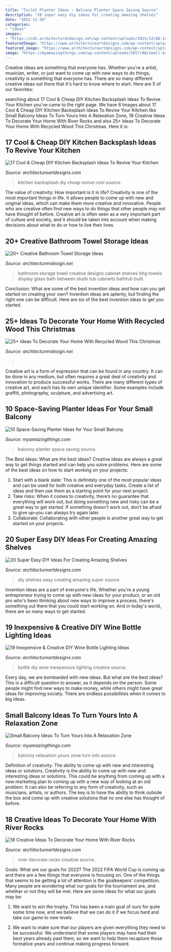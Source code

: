 ```yaml
---
title: "Toilet Planter Ideas ~ Balcony Planter Space Saving Source"
description: "20 super easy diy ideas for creating amazing shelves"
date: "2022-12-30"
categories:
- "ideas"
images:
- "https://cdn.architecturendesign.net/wp-content/uploads/2015/12/AD-Ideas-To-Decorate-Your-Home-With-Recycled-Wood-This-20.jpg"
featuredImage: "https://www.architectureartdesigns.com/wp-content/uploads/2016/10/11-40.jpg"
featured_image: "https://www.architectureartdesigns.com/wp-content/uploads/2016/10/11-40.jpg"
image: "https://myamazingthings.com/wp-content/uploads/2017/08/small-balcony-ideas-2.jpg"
---
```



Creative ideas are something that everyone has. Whether you're a artist, musician, writer, or just want to come up with new ways to do things, creativity is something that everyone has. There are so many different creative ideas out there that it's hard to know where to start. Here are 5 of our favorites: 

	

		
searching about 17 Cool &amp; Cheap DIY Kitchen Backsplash Ideas To Revive Your Kitchen you've came to the right page. We have 8 Images about 17 Cool &amp; Cheap DIY Kitchen Backsplash Ideas To Revive Your Kitchen like Small Balcony Ideas To Turn Yours Into A Relaxation Zone, 18 Creative Ideas To Decorate Your Home With River Rocks and also 25+ Ideas To Decorate Your Home With Recycled Wood This Christmas. Here it is:
		
    
## 17 Cool &amp; Cheap DIY Kitchen Backsplash Ideas To Revive Your Kitchen

<img loading=lazy src="https://www.architectureartdesigns.com/wp-content/uploads/2015/02/279.jpg" onerror="this.onerror=null;this.src='https://tse2.mm.bing.net/th?id=OIP.0_jA-XJIz_qnRaZckO1OWQHaFj&amp;pid=15.1';" alt="17 Cool &amp; Cheap DIY Kitchen Backsplash Ideas To Revive Your Kitchen">

_Source: architectureartdesigns.com_

>kitchen backsplash diy cheap revive cool source. 

	

The value of creativity: How important is it in life?
Creativity is one of the most important things in life. It allows people to come up with new and original ideas, which can make them more creative and innovative. People who are creative often find new ways to do things that other people may not have thought of before. Creative art is often seen as a very important part of culture and society, and it should be taken into account when making decisions about what to do or how to live their lives.

    
## 20+ Creative Bathroom Towel Storage Ideas

<img loading=lazy src="http://cdn.architecturendesign.net/wp-content/uploads/2015/09/AD-Creative-Bathroom-Towel-Storage-Ideas-10.jpg" onerror="this.onerror=null;this.src='https://tse4.mm.bing.net/th?id=OIP.yJiDIBClzSJpCk8MWJUfhwHaJ4&amp;pid=15.1';" alt="20+ Creative Bathroom Towel Storage Ideas">

_Source: architecturendesign.net_

>bathroom storage towel creative designs cabinet shelves bhg towels display glass bath between studs tub cabinets bathtub built. 

	

Conclusion: What are some of the best invention ideas and how can you get started on creating your own?
Invention ideas are aplenty, but finding the right one can be difficult. Here are six of the best invention ideas to get you started.

    
## 25+ Ideas To Decorate Your Home With Recycled Wood This Christmas

<img loading=lazy src="https://cdn.architecturendesign.net/wp-content/uploads/2015/12/AD-Ideas-To-Decorate-Your-Home-With-Recycled-Wood-This-20.jpg" onerror="this.onerror=null;this.src='https://tse3.mm.bing.net/th?id=OIP.3hrp131gZ6c-KCDqkj-N7wHaQi&amp;pid=15.1';" alt="25+ Ideas To Decorate Your Home With Recycled Wood This Christmas">

_Source: architecturendesign.net_

>. 

	

Creative art is a form of expression that can be found in any country. It can be done in any medium, but often requires a great deal of creativity and innovation to produce successful works. There are many different types of creative art, and each has its own unique identifier. Some examples include graffiti, photography, sculpture, and advertising art.

    
## 10 Space-Saving Planter Ideas For Your Small Balcony

<img loading=lazy src="http://myamazingthings.com/wp-content/uploads/2017/01/idea3-1.jpg" onerror="this.onerror=null;this.src='https://tse4.mm.bing.net/th?id=OIP.V18mttBz5czfVT3KY_9nHQHaJ4&amp;pid=15.1';" alt="10 Space-Saving Planter Ideas for Your Small Balcony">

_Source: myamazingthings.com_

>balcony planter space saving source. 

	

The Best Ideas: What are the best ideas?
Creative ideas are always a great way to get things started and can help you solve problems. Here are some of the best ideas on how to start working on your projects: 
1. Start with a blank slate: This is definitely one of the most popular ideas and can be used for both creative and everyday tasks. Create a list of ideas and then use them as a starting point for your next project. 
2. Take risks: When it comes to creativity, there’s no guarantee that everything will work out, but doing something new and risky can be a great way to get started. If something doesn’t work out, don’t be afraid to give up–you can always try again later. 
3. Collaborate: Collaborating with other people is another great way to get started on your projects.

    
## 20 Super Easy DIY Ideas For Creating Amazing Shelves

<img loading=lazy src="https://www.architectureartdesigns.com/wp-content/uploads/2016/10/11-40.jpg" onerror="this.onerror=null;this.src='https://tse3.mm.bing.net/th?id=OIP.w9NtNFU5q2jdHPQIY4xKxwHaOu&amp;pid=15.1';" alt="20 Super Easy DIY Ideas For Creating Amazing Shelves">

_Source: architectureartdesigns.com_

>diy shelves easy creating amazing super source. 

	

Invention ideas are a part of everyone's life. Whether you're a young entrepreneur trying to come up with new ideas for your product, or an old pro who's been thinking about new ways to improve a process, there's something out there that you could start working on. And in today's world, there are so many ways to get started.

    
## 19 Inexpensive &amp; Creative DIY Wine Bottle Lighting Ideas

<img loading=lazy src="https://www.architectureartdesigns.com/wp-content/uploads/2015/01/122-630x945.jpg" onerror="this.onerror=null;this.src='https://tse3.mm.bing.net/th?id=OIP.5x3IrM75rg99EV5avjvgJQHaLH&amp;pid=15.1';" alt="19 Inexpensive &amp; Creative DIY Wine Bottle Lighting Ideas">

_Source: architectureartdesigns.com_

>bottle diy wine inexpensive lighting creative source. 

	

Every day, we are bombarded with new ideas. But what are the best ideas? This is a difficult question to answer, as it depends on the person. Some people might find new ways to make money, while others might have great ideas for improving society. There are endless possibilities when it comes to big ideas.

    
## Small Balcony Ideas To Turn Yours Into A Relaxation Zone

<img loading=lazy src="https://myamazingthings.com/wp-content/uploads/2017/08/small-balcony-ideas-2.jpg" onerror="this.onerror=null;this.src='https://tse2.mm.bing.net/th?id=OIP.Q-95yTDRgD7X10sohoclhgHaLH&amp;pid=15.1';" alt="Small Balcony Ideas To Turn Yours Into A Relaxation Zone">

_Source: myamazingthings.com_

>balcony relaxation yours zone turn into source. 

	

Definition of creativity: The ability to come up with new and interesting ideas or solutions.
Creativity is the ability to come up with new and interesting ideas or solutions. This could be anything from coming up with a new marketing plan to coming up with a new way of looking at an old problem. It can also be referring to any form of creativity, such as musicians, artists, or authors. The key is to have the ability to think outside the box and come up with creative solutions that no one else has thought of before.

    
## 18 Creative Ideas To Decorate Your Home With River Rocks

<img loading=lazy src="https://www.architectureartdesigns.com/wp-content/uploads/2015/09/1372.jpg" onerror="this.onerror=null;this.src='https://tse1.mm.bing.net/th?id=OIP.WxvEuH-ywTrCl6H9x5JahgHaLD&amp;pid=15.1';" alt="18 Creative Ideas To Decorate Your Home With River Rocks">

_Source: architectureartdesigns.com_

>river decorate rocks creative source. 

	

Goals: What are our goals for 2022?
The 2022 FIFA World Cup is coming up and there are a few things that everyone is focusing on. One of the things that seems to be getting a lot of attention is the goalkeepers’ competition. Many people are wondering what our goals for the tournament are, and whether or not they will be met. Here are some ideas for what our goals may be: 
1) We want to win the trophy. This has been a main goal of ours for quite some time now, and we believe that we can do it if we focus hard and take our game to new levels. 

2) We want to make sure that our players are given everything they need to be successful. We understand that some players may have had their best years already past them, so we want to help them recapture those formative years and continue making progress forward.

